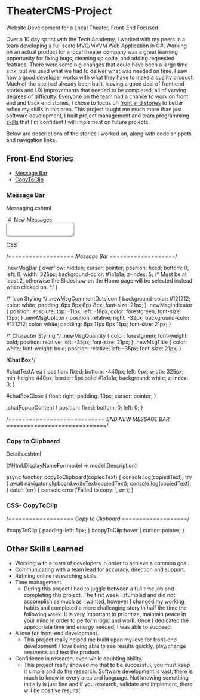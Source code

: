 # TheaterCMS-Project
Website Development for a Local Theater, Front-End Focused

Over a 10 day sprint with the Tech Academy, I worked with my peers in a team developing a full scale MVC/MVVM Web Application in C#. Working on an actual product for a local theater company was a great learning oppertunity for fixing bugs, cleaning up code, and adding requested features. There were some big changes that could have been a large time sink, but we used what we had to deliver what was needed on time. I saw how a good developer works with what they have to make a quality product. Much of the site had already been built, leaving a good deal of front end stories and UX improvements that needed to be completed, all of varying degrees of difficulty. Everyone on the team had a chance to work on front end and back end stories, I chose to focus on [front end stories](#front-end-stories) to better refine my skills in this area. This project taught me much more than just software development, I built project management and team programming [skills](#other-skills-learned) that I'm confident I will implement on future projects.

Below are descriptions of the stories I worked on, along with code snippets and navigation links. 

## Front-End Stories
* [Message Bar](#message-bar)
* [CopyToClip](#copytoclip)

### Message Bar

Messaging.cshtml

<div class="newMsgBar">
  <i class="newMsgCommentDotsIcon fas fa-comment-dots"></i>
  <i class="newMsgIndicator fas fa-circle fa-stack"></i>
  <span class="newMsgQuantity">&nbsp;4 </span>
  <span class="newMsgTitle">&nbsp;New Messages</span>
  <i class="newMsgUpIcon fas fa-angle-up" id="chevButton"></i>
</div>
<textarea id="chatTextArea"></textarea>


<script>
  var $chatBox = $("textarea");

  @*Chatbox to rise from the msgBar*@
  $("#chevButton").click(function () {
    if ($chatBox.css("bottom") == "-440px") {
      $("textarea").animate({
        bottom: 0
      }, "slow");
      $("#chevButton").css({ "transform": "rotate(" + 180 + "deg)" });
    }
    @*Chatbox to fall into the msgbar*@
    else {
      $("textarea").animate({
        bottom: -440
      }, "slow");
    }
  });
</script>

CSS

/*=================== Message Bar ===================*/

.newMsgBar {
    overflow: hidden;
    cursor: pointer;
    position: fixed;
    bottom: 0;
    left: 0;
    width: 325px;
    background-color: #1a1a1a;
    z-index: 5; /* Must be at least 2, otherwise the Slideshow 
                   on the Home page will be selected instead 
                   when clicked on. */
}

/* Icon Styling */
.newMsgCommentDotsIcon {
    background-color: #121212;
    color: white;
    padding: 6px 8px 6px 8px;
    font-size: 21px;
}
.newMsgIndicator {
    position: absolute;
    top: -11px;
    left: -18px;
    color: forestgreen;
    font-size: 13px;
}
.newMsgUpIcon {
    position: relative;
    right: -32px;
    background-color: #121212;
    color: white;
    padding: 6px 11px 6px 11px;
    font-size: 21px;
}

/* Character Styling */
.newMsgQuantity {
    color: forestgreen;
    font-weight: bold;
    position: relative;
    left: -35px;
    font-size: 21px;
}
.newMsgTitle {
    color: white;
    font-weight: bold;
    position: relative;
    left: -35px;
    font-size: 21px;
}

/**************************Chat Box***************************/

#chatTextArea {
    position: fixed;
    bottom: -440px;
    left: 0px;
    width: 325px;
    min-height: 440px;
    border: 5px solid #1a1a1a;
    background: white;
    z-index: 3;
}

#chatBoxClose {
    float: right;
    padding: 10px;
    cursor: pointer;
}

.chatPopupContent {
    position: fixed;
    bottom: 0;
    left: 0;
}

/*============================ END NEW MESSAGE BAR =============================*/

### Copy to Clipboard

Details.cshtml

 <dt class="col flex-md-row">
                  @Html.DisplayNameFor(model => model.Description)<i class="fa fa-clipboard" id="copyToClip" aria-hidden="true" onclick="copyToClipboard('@Model.Description')"></i>
                </dt>
                
async function copyToClipboard(copiedText) {
console.log(copiedText);
try {
     await navigator.clipboard.writeText(copiedText);
     console.log(copiedText);
    } catch (err) {
      console.error('Failed to copy: ', err);
      }

### CSS- CopyToClip

/*=================== Copy to Clipboard ===================*/

#copyToClip {
    padding-left: 5px;
}
#copyToClip:hover {
    cursor: pointer;
}

## Other Skills Learned
* Working with a team of developers in order to achieve a common goal. 
* Communicating with a team lead for accuracy, direction and support.
* Refining online researching skills.
* Time management.
  - During this project I had to juggle between a full time job and completing this project. The first week I stumbled and did not accomplish as much as I wanted, however I changed my working habits and completed a more challenging story in half the time the following week. It is very important to prioritize, maintain peace in your mind in order to perform logic and work. Once I dedicated the appropriate time and energy needed, I was able to succeed. 
* A love for front-end development.
  - This project really helped me build upon my love for front-end development! I love being able to see results quickly, play/change aestheics and test the product. 
* Confidence in research, even while doubting ability.
  - This project really showed me that to be successful, you must keep it simple and do the research. Software development is vast, there is much to know in every area and language. Not knowing something initially is just fine and if you research, validate and implement, there will be positive results!
